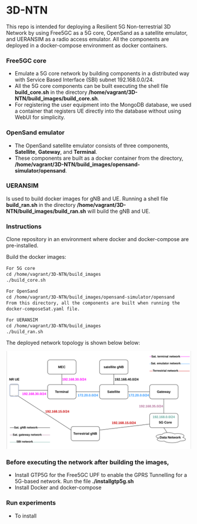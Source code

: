 # 3D-NTN
This repo is intended for deploying a Resilient 5G Non-terrestrial 3D Network by using Free5GC as a 5G core, OpenSand as a satellite emulator, and UERANSIM as a radio access emulator. All the components are deployed in a docker-compose environment as docker containers.

### Free5GC core
* Emulate a 5G core network by building components in a distributed way with Service Based Interface (SBI) subnet 192.168.0.0/24.
* All the 5G core components can be built executing the shell file **build_core.sh** in the directory **/home/vagrant/3D-NTN/build_images/build_core.sh**. 
* For registering the user equipment into the MongoDB database, we used a container that registers UE directly into the database without using WebUI for simplicity.

### OpenSand emulator
* The OpenSand satellite emulator consists of three components, **Satellite**, **Gateway**, and **Terminal**.
* These components are built as a docker container from the directory, **/home/vagrant/3D-NTN/build_images/opensand-simulator/opensand**.

### UERANSIM 
Is used to build docker images for gNB and UE. Running a shell file **build_ran.sh** in the directory **/home/vagrant/3D-NTN/build_images/build_ran.sh** will build the gNB and UE.

### Instructions

Clone repository in an environment where docker and docker-compose are pre-installed.

Build the docker images:

```
For 5G core
cd /home/vagrant/3D-NTN/build_images
./build_core.sh
```
```
For OpenSand
cd /home/vagrant/3D-NTN/build_images/opensand-simulator/opensand
From this directory, all the components are built when running the docker-composeSat.yaml file.
```
```
For UERANSIM
cd /home/vagrant/3D-NTN/build_images
./build_ran.sh
```
The deployed network topology is shown below below:

<img src="./Figs/network-model.png" title="./Figs/network-model.png" width=800px></img>

### Before executing the network after building the images,
* Install GTP5G for the Free5GC UPF to enable the GPRS Tunnelling for a 5G-based network. Run the file **./installgtp5g.sh**
* Install Docker and docker-compose

### Run experiments

* To install 


